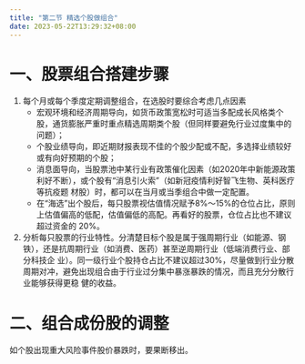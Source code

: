 ```yaml
---
title: "第二节 精选个股做组合"
date: 2023-05-22T13:29:32+08:00
---
```


# 一、股票组合搭建步骤

1. 每个月或每个季度定期调整组合，在选股时要综合考虑几点因素
   - 宏观环境和经济周期导向，如货币政策宽松时可适当多配成长风格类个股，通货膨胀严重时重点精选周期类个股（但同样要避免行业过度集中的问题）；
   - 个股业绩导向，即近期财报表现不佳的个股少配或不配，多选择业绩较好或有向好预期的个股；
   - 消息面导向，当股票池中某行业有政策催化因素（如2020年中新能源政策利好不断），或个股有“消息引火索”（如新冠疫情利好智飞生物、英科医疗等抗疫题
     材股）时，都可以在当月或当季组合中做一定配置。
   - 在“海选”出个股后，每只股票视估值情况赋予8%～15%的仓位占比，原则上估值偏高的低配，估值偏低的高配。再看好的股票，仓位占比也不建议超过资金的
     20%。
2. 分析每只股票的行业特性。分清楚目标个股是属于强周期行业（如能源、钢铁），还是抗周期行业（如消费、医药）甚至逆周期行业（低端消费行业、部分科技企
   业）。同一级行业个股持仓占比不建议超过30%，尽量做到行业分散周期对冲，避免出现组合由于行业过分集中暴涨暴跌的情况，而且充分分散行业能够获得更稳
   健的收益。

# 二、组合成份股的调整

如个股出现重大风险事件股价暴跌时，要果断移出。
